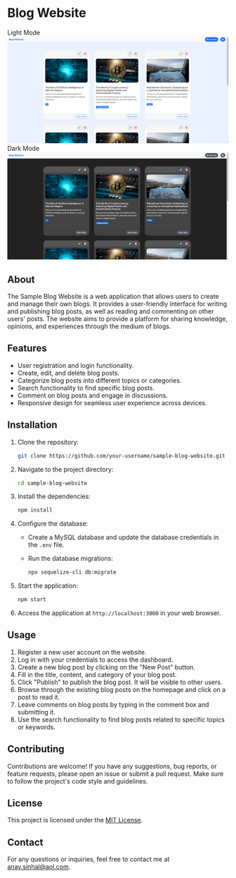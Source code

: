 # Blog Website
Light Mode
![Project Screenshot](Blog-Website/Screenshot/light-mode.png)
<br>
Dark Mode
![Project Screenshot](Blog-Website/Screenshot/dark-mode.png)

## About

The Sample Blog Website is a web application that allows users to create and manage their own blogs. It provides a user-friendly interface for writing and publishing blog posts, as well as reading and commenting on other users' posts. The website aims to provide a platform for sharing knowledge, opinions, and experiences through the medium of blogs.

## Features

- User registration and login functionality.
- Create, edit, and delete blog posts.
- Categorize blog posts into different topics or categories.
- Search functionality to find specific blog posts.
- Comment on blog posts and engage in discussions.
- Responsive design for seamless user experience across devices.

## Installation

1. Clone the repository:

   ```bash
   git clone https://github.com/your-username/sample-blog-website.git
   ```

2. Navigate to the project directory:

   ```bash
   cd sample-blog-website
   ```

3. Install the dependencies:

   ```bash
   npm install
   ```

4. Configure the database:

   - Create a MySQL database and update the database credentials in the `.env` file.
   - Run the database migrations:

     ```bash
     npx sequelize-cli db:migrate
     ```

5. Start the application:

   ```bash
   npm start
   ```

6. Access the application at `http://localhost:3000` in your web browser.

## Usage

1. Register a new user account on the website.
2. Log in with your credentials to access the dashboard.
3. Create a new blog post by clicking on the "New Post" button.
4. Fill in the title, content, and category of your blog post.
5. Click "Publish" to publish the blog post. It will be visible to other users.
6. Browse through the existing blog posts on the homepage and click on a post to read it.
7. Leave comments on blog posts by typing in the comment box and submitting it.
8. Use the search functionality to find blog posts related to specific topics or keywords.

## Contributing

Contributions are welcome! If you have any suggestions, bug reports, or feature requests, please open an issue or submit a pull request. Make sure to follow the project's code style and guidelines.

## License

This project is licensed under the [MIT License](LICENSE).

## Contact

For any questions or inquiries, feel free to contact me at [anay.sinhal@aol.com](mailto:anay.sinhal@aol.com).
